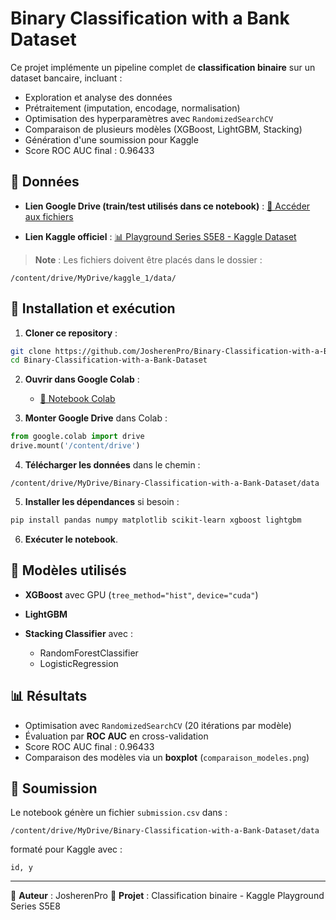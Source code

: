 # Binary Classification with a Bank Dataset

Ce projet implémente un pipeline complet de **classification binaire** sur un dataset bancaire, incluant :

* Exploration et analyse des données
* Prétraitement (imputation, encodage, normalisation)
* Optimisation des hyperparamètres avec `RandomizedSearchCV`
* Comparaison de plusieurs modèles (XGBoost, LightGBM, Stacking)
* Génération d'une soumission pour Kaggle
* Score ROC AUC final : 0.96433

## 📂 Données

* **Lien Google Drive (train/test utilisés dans ce notebook)** :
  [📎 Accéder aux fichiers](https://drive.google.com/drive/folders/17Czz1D-gmyK5WurHmANwnXEu9pHBdh-n?usp=sharing)

* **Lien Kaggle officiel** :
  [📊 Playground Series S5E8 - Kaggle Dataset](https://www.kaggle.com/competitions/playground-series-s5e8/data)

> **Note** : Les fichiers doivent être placés dans le dossier :

```
/content/drive/MyDrive/kaggle_1/data/
```

## 🚀 Installation et exécution

1. **Cloner ce repository** :

```bash
git clone https://github.com/JosherenPro/Binary-Classification-with-a-Bank-Dataset.git
cd Binary-Classification-with-a-Bank-Dataset
```

2. **Ouvrir dans Google Colab** :

   * [📓 Notebook Colab](https://colab.research.google.com/github/JosherenPro/Binary-Classification-with-a-Bank-Dataset/blob/main/main.ipynb)

3. **Monter Google Drive** dans Colab :

```python
from google.colab import drive
drive.mount('/content/drive')
```

4. **Télécharger les données** dans le chemin :

```
/content/drive/MyDrive/Binary-Classification-with-a-Bank-Dataset/data
```

5. **Installer les dépendances** si besoin :

```bash
pip install pandas numpy matplotlib scikit-learn xgboost lightgbm
```

6. **Exécuter le notebook**.

## 🧠 Modèles utilisés

* **XGBoost** avec GPU (`tree_method="hist"`, `device="cuda"`)
* **LightGBM**
* **Stacking Classifier** avec :

  * RandomForestClassifier
  * LogisticRegression

## 📊 Résultats

* Optimisation avec `RandomizedSearchCV` (20 itérations par modèle)
* Évaluation par **ROC AUC** en cross-validation
* Score ROC AUC final : 0.96433
* Comparaison des modèles via un **boxplot** (`comparaison_modeles.png`)

## 📄 Soumission

Le notebook génère un fichier `submission.csv` dans :

```
/content/drive/MyDrive/Binary-Classification-with-a-Bank-Dataset/data
```

formaté pour Kaggle avec :

```
id, y
```

---

👤 **Auteur** : JosherenPro
📅 **Projet** : Classification binaire - Kaggle Playground Series S5E8
